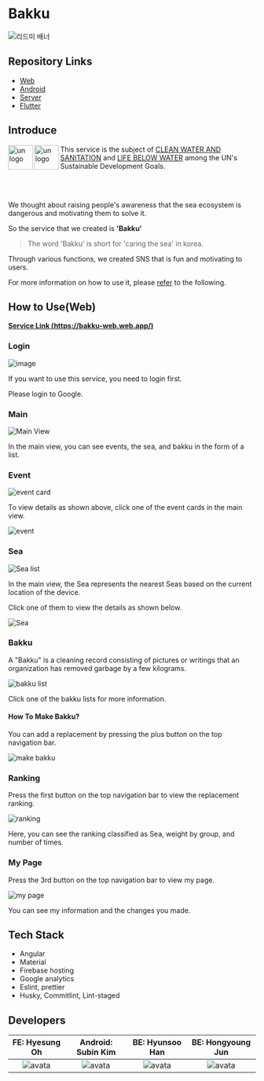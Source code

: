 # Bakku

![리드미 배너](https://user-images.githubusercontent.com/37373826/228434334-903ef2aa-7475-4e05-b20d-10d633f223c4.png)

## Repository Links

- [Web](https://github.com/GDSC-SKHU/Bakku-Web)
- [Android](https://github.com/GDSC-SKHU/Bakku-Android)
- [Server](https://github.com/GDSC-SKHU/Bakku-General-Server)
- [Flutter](https://github.com/GDSC-SKHU/Bakku-Flutter)

## Introduce

<img src="https://user-images.githubusercontent.com/26461307/228550374-361b70ff-1b7d-4009-9877-07988171d9da.png" alt="un logo" align="left" height = "50" />

<img src="https://user-images.githubusercontent.com/26461307/228550853-3cc719e3-5feb-49a5-a9b0-6a05b303a8d6.png" alt="un logo" align="left" height = "50" />

This service is the subject of [CLEAN WATER AND SANITATION](https://sdgs.un.org/goals/goal6) and [LIFE BELOW WATER](https://sdgs.un.org/goals/goal14) among the UN's Sustainable Development Goals.

<br/>
<br/>

We thought about raising people's awareness that the sea ecosystem is dangerous and motivating them to solve it.

So the service that we created is **'Bakku'**

> The word 'Bakku' is short for 'caring the sea' in korea.

Through various functions, we created SNS that is fun and motivating to users.

For more information on how to use it, please [refer](#how-to-use) to the following.

## How to Use(Web)

**[Service Link (https://bakku-web.web.app/)](https://bakku-web.web.app/)**

### Login

![image](https://user-images.githubusercontent.com/37373826/228440233-fa8f5620-3151-4d28-9619-d33afdd8b0fc.png)

If you want to use this service, you need to login first.

Please login to Google.

### Main

![Main View](assets/main.gif)

In the main view, you can see events, the sea, and bakku in the form of a list.

### Event

![event card](https://user-images.githubusercontent.com/37373826/228445309-d533f810-fe02-4de6-8a68-ffc4224add3a.png)

To view details as shown above, click one of the event cards in the main view.

![event](https://user-images.githubusercontent.com/37373826/228444958-7383c25a-d0ad-41dd-8cc4-2281bc3bb4c3.png)

### Sea

![Sea list](https://user-images.githubusercontent.com/37373826/228445731-38b91002-14c0-495e-9378-216dac1669f5.png)

In the main view, the Sea represents the nearest Seas based on the current location of the device.

Click one of them to view the details as shown below.

![Sea](https://user-images.githubusercontent.com/37373826/228444815-474bbbb7-04f0-43cb-93e7-66491015a9bc.png)

### Bakku

A "Bakku" is a cleaning record consisting of pictures or writings that an organization has removed garbage by a few kilograms.

![bakku list](https://user-images.githubusercontent.com/37373826/228450887-ae0d2491-6e3e-4b86-9f0d-7ee1a8c56ee8.png)

Click one of the bakku lists for more information.

#### How To Make Bakku?

You can add a replacement by pressing the plus button on the top navigation bar.

![make bakku](https://user-images.githubusercontent.com/37373826/228452584-42285c6f-1d0c-48dd-8c3c-9349ca6cac40.png)

### Ranking

Press the first button on the top navigation bar to view the replacement ranking.

![ranking](https://user-images.githubusercontent.com/37373826/228455577-62fd2392-bd62-48ef-ab39-baecc53bd4b4.png)

Here, you can see the ranking classified as Sea, weight by group, and number of times.

### My Page

Press the 3rd button on the top navigation bar to view my page.

![my page](https://user-images.githubusercontent.com/37373826/228456486-f247b011-9520-4377-8463-438bf838e200.png)

You can see my information and the changes you made.

## Tech Stack

- Angular
- Material
- Firebase hosting
- Google analytics
- Eslint, prettier
- Husky, Commitlint, Lint-staged

## Developers

|                         FE: Hyesung Oh                         |                       Android: Subin Kim                       |                           BE: Hyunsoo Han                           |                       BE: Hongyoung Jun                        |
| :------------------------------------------------------------: | :------------------------------------------------------------: | :-----------------------------------------------------------------: | :------------------------------------------------------------: |
| ![avata](https://avatars.githubusercontent.com/u/26461307?v=4) | ![avata](https://avatars.githubusercontent.com/u/58244158?v=4) | ![avata](https://avatars.githubusercontent.com/u/37373826?s=64&v=4) | ![avata](https://avatars.githubusercontent.com/u/77445491?v=4) |

